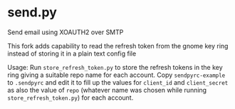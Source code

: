send.py
=======

Send email using XOAUTH2 over SMTP

This fork adds capability to read the refresh token from the gnome key ring instead of storing it in a plain text config file

Usage:
Run `store_refresh_token.py` to store the refresh tokens in the key ring giving a suitable repo name for each account.
Copy `sendpyrc-example` to `.sendpyrc` and edit it to fill up the values for `client_id` and `client_secret` as also the value of `repo` (whatever name was chosen while running `store_refresh_token.py`) for each account. 
